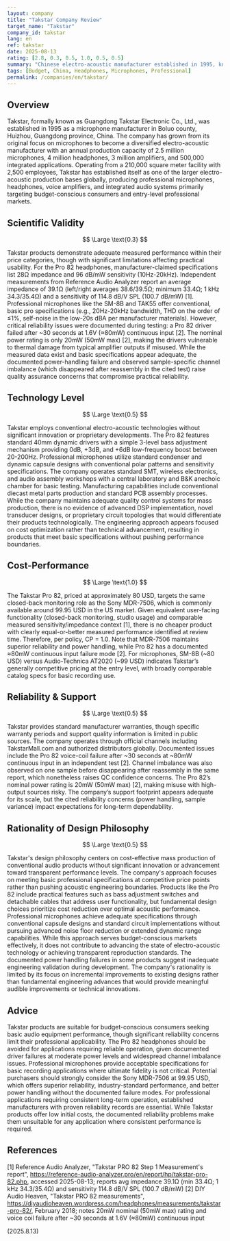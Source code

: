 ```yaml
---
layout: company
title: "Takstar Company Review"
target_name: "Takstar"
company_id: takstar
lang: en
ref: takstar
date: 2025-08-13
rating: [2.8, 0.3, 0.5, 1.0, 0.5, 0.5]
summary: "Chinese electro-acoustic manufacturer established in 1995, known for budget-oriented headphones and professional microphones with adequate measured performance but limited innovation."
tags: [Budget, China, Headphones, Microphones, Professional]
permalink: /companies/en/takstar/
---
```

## Overview

Takstar, formally known as Guangdong Takstar Electronic Co., Ltd., was established in 1995 as a microphone manufacturer in Boluo county, Huizhou, Guangdong province, China. The company has grown from its original focus on microphones to become a diversified electro-acoustic manufacturer with an annual production capacity of 2.5 million microphones, 4 million headphones, 3 million amplifiers, and 500,000 integrated applications. Operating from a 210,000 square meter facility with 2,500 employees, Takstar has established itself as one of the larger electro-acoustic production bases globally, producing professional microphones, headphones, voice amplifiers, and integrated audio systems primarily targeting budget-conscious consumers and entry-level professional markets.

## Scientific Validity

$$ \Large \text{0.3} $$

Takstar products demonstrate adequate measured performance within their price categories, though with significant limitations affecting practical usability. For the Pro 82 headphones, manufacturer-claimed specifications list 28Ω impedance and 96 dB/mW sensitivity (10Hz-20kHz). Independent measurements from Reference Audio Analyzer report an average impedance of 39.1Ω (left/right averages 38.6/39.5Ω; minimum 33.4Ω; 1 kHz 34.3/35.4Ω) and a sensitivity of 114.8 dB/V SPL (100.7 dB/mW) [1]. Professional microphones like the SM-8B and TAK55 offer conventional, basic pro specifications (e.g., 20Hz-20kHz bandwidth, THD on the order of ≤1%, self-noise in the low-20s dBA per manufacturer materials). However, critical reliability issues were documented during testing: a Pro 82 driver failed after ~30 seconds at 1.6V (≈80mW) continuous input [2]. The nominal power rating is only 20mW (50mW max) [2], making the drivers vulnerable to thermal damage from typical amplifier outputs if misused. While the measured data exist and basic specifications appear adequate, the documented power-handling failure and observed sample-specific channel imbalance (which disappeared after reassembly in the cited test) raise quality assurance concerns that compromise practical reliability.

## Technology Level

$$ \Large \text{0.5} $$

Takstar employs conventional electro-acoustic technologies without significant innovation or proprietary developments. The Pro 82 features standard 40mm dynamic drivers with a simple 3-level bass adjustment mechanism providing 0dB, +3dB, and +6dB low-frequency boost between 20-200Hz. Professional microphones utilize standard condenser and dynamic capsule designs with conventional polar patterns and sensitivity specifications. The company operates standard SMT, wireless electronics, and audio assembly workshops with a central laboratory and B&K anechoic chamber for basic testing. Manufacturing capabilities include conventional diecast metal parts production and standard PCB assembly processes. While the company maintains adequate quality control systems for mass production, there is no evidence of advanced DSP implementation, novel transducer designs, or proprietary circuit topologies that would differentiate their products technologically. The engineering approach appears focused on cost optimization rather than technical advancement, resulting in products that meet basic specifications without pushing performance boundaries.

## Cost-Performance

$$ \Large \text{1.0} $$

The Takstar Pro 82, priced at approximately 80 USD, targets the same closed-back monitoring role as the Sony MDR-7506, which is commonly available around 99.95 USD in the US market. Given equivalent user-facing functionality (closed-back monitoring, studio usage) and comparable measured sensitivity/impedance context [1], there is no cheaper product with clearly equal-or-better measured performance identified at review time. Therefore, per policy, CP = 1.0. Note that MDR-7506 maintains superior reliability and power handling, while Pro 82 has a documented ≈80mW continuous input failure mode [2]. For microphones, SM-8B (~80 USD) versus Audio-Technica AT2020 (~99 USD) indicates Takstar’s generally competitive pricing at the entry level, with broadly comparable catalog specs for basic recording use.

## Reliability & Support

$$ \Large \text{0.5} $$

Takstar provides standard manufacturer warranties, though specific warranty periods and support quality information is limited in public sources. The company operates through official channels including TakstarMall.com and authorized distributors globally. Documented issues include the Pro 82 voice-coil failure after ~30 seconds at ~80mW continuous input in an independent test [2]. Channel imbalance was also observed on one sample before disappearing after reassembly in the same report, which nonetheless raises QC confidence concerns. The Pro 82’s nominal power rating is 20mW (50mW max) [2], making misuse with high-output sources risky. The company’s support footprint appears adequate for its scale, but the cited reliability concerns (power handling, sample variance) impact expectations for long-term dependability.

## Rationality of Design Philosophy

$$ \Large \text{0.5} $$

Takstar's design philosophy centers on cost-effective mass production of conventional audio products without significant innovation or advancement toward transparent performance levels. The company's approach focuses on meeting basic professional specifications at competitive price points rather than pushing acoustic engineering boundaries. Products like the Pro 82 include practical features such as bass adjustment switches and detachable cables that address user functionality, but fundamental design choices prioritize cost reduction over optimal acoustic performance. Professional microphones achieve adequate specifications through conventional capsule designs and standard circuit implementations without pursuing advanced noise floor reduction or extended dynamic range capabilities. While this approach serves budget-conscious markets effectively, it does not contribute to advancing the state of electro-acoustic technology or achieving transparent reproduction standards. The documented power handling failures in some products suggest inadequate engineering validation during development. The company's rationality is limited by its focus on incremental improvements to existing designs rather than fundamental engineering advances that would provide meaningful audible improvements or technical innovations.

## Advice

Takstar products are suitable for budget-conscious consumers seeking basic audio equipment performance, though significant reliability concerns limit their professional applicability. The Pro 82 headphones should be avoided for applications requiring reliable operation, given documented driver failures at moderate power levels and widespread channel imbalance issues. Professional microphones provide acceptable specifications for basic recording applications where ultimate fidelity is not critical. Potential purchasers should strongly consider the Sony MDR-7506 at 99.95 USD, which offers superior reliability, industry-standard performance, and better power handling without the documented failure modes. For professional applications requiring consistent long-term operation, established manufacturers with proven reliability records are essential. While Takstar products offer low initial costs, the documented reliability problems make them unsuitable for any application where consistent performance is required.

## References

[1] Reference Audio Analyzer, "Takstar PRO 82 Step 1 Measurement's report", https://reference-audio-analyzer.pro/en/report/hp/takstar-pro-82.php, accessed 2025-08-13; reports avg impedance 39.1Ω (min 33.4Ω; 1 kHz 34.3/35.4Ω) and sensitivity 114.8 dB/V SPL (100.7 dB/mW)
[2] DIY Audio Heaven, "Takstar PRO 82 measurements", https://diyaudioheaven.wordpress.com/headphones/measurements/takstar-pro-82/, February 2018; notes 20mW nominal (50mW max) rating and voice coil failure after ~30 seconds at 1.6V (≈80mW) continuous input

(2025.8.13)